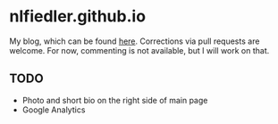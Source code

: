 # nlfiedler.github.io

My blog, which can be found [here](http://nlfiedler.github.io). Corrections via pull requests are welcome. For now, commenting is not available, but I will work on that.

## TODO

* Photo and short bio on the right side of main page
* Google Analytics
